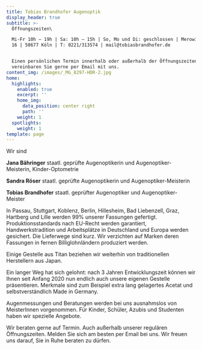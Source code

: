 ```yaml
---
title: Tobias Brandhofer Augenoptik
display_header: true
subtitle: >-
  Öffnungszeiten\

  Mi-Fr 10h – 19h | Sa: 10h – 15h | So, Mo und Di: geschlossen | Merowingerstr.
  16 | 50677 Köln | T: 0221/313574 | mail@tobiasbrandhofer.de


  Einen persönlichen Termin innerhalb oder außerhalb der Öffnungszeiten
  vereinbaren Sie gerne per Email mit uns.
content_img: /images/_MG_8297-HDR-2.jpg
home:
  highlights:
    enabled: true
    excerpt: ''
    home_img:
      data_position: center right
      path: ''
    weight: 1
  spotlights:
    weight: 1
template: page
---
```

Wir sind

**Jana Bähringer** staatl. geprüfte Augenoptikerin und Augenoptiker-Meisterin, Kinder-Optometrie

**Sandra Röser** staatl. geprüfte Augenoptikerin und Augenoptiker-Meisterin

**Tobias Brandhofer** staatl. geprüfter Augenoptiker und Augenoptiker-Meister

In Passau, Stuttgart, Koblenz, Berlin, Hillesheim, Bad Liebenzell, Graz, Hartberg und Lille werden 99% unserer Fassungen gefertigt. Produktionsstandards nach EU-Recht werden garantiert, Handwerkstradition und Arbeitsplätze in Deutschland und Europa werden gesichert. Die Lieferwege sind kurz. Wir verzichten auf Marken deren Fassungen in fernen Billiglohnländern produziert werden.

Einige Gestelle aus Titan beziehen wir weiterhin von traditionellen Herstellern aus Japan.

Ein langer Weg hat sich gelohnt: nach 3 Jahren Entwicklungszeit können wir Ihnen seit Anfang 2020 nun endlich auch unsere eigenen Gestelle präsentieren. Merkmale sind zum Beispiel extra lang gelagertes Acetat und selbstverständlich Made in Germany.

Augenmessungen und Beratungen werden bei uns ausnahmslos von MeisterInnen vorgenommen. Für Kinder, Schüler, Azubis und Studenten haben wir spezielle Angebote.

Wir beraten gerne auf Termin. Auch außerhalb unserer regulären Öffnungszeiten. Melden Sie sich am besten per Email bei uns. Wir freuen uns darauf, Sie in Ruhe beraten zu dürfen.

